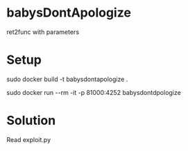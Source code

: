 # babysDontApologize
ret2func with parameters

# Setup

sudo docker build -t babysdontapologize .

sudo docker run --rm -it -p 81000:4252 babysdontdpologize

# Solution 
Read exploit.py